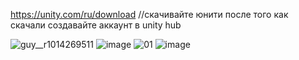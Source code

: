 https://unity.com/ru/download  //скачивайте юнити после того как скачали создавайте аккаунт в unity hub

![guy__r1014269511](https://github.com/sseconddeath/GearboxStudio/assets/159605118/ed993aa9-9a88-4acd-8723-6fb47f8aeb71)
![image](https://github.com/sseconddeath/GearboxStudio/assets/159605118/fc137185-f2bb-4f44-b8ec-63f962a760f5)
![01](https://github.com/sseconddeath/GearboxStudio/assets/159605118/7243f397-c3fc-452c-a3bf-667bf29a4f90)
![image](https://github.com/sseconddeath/GearboxStudio/assets/159605118/0f341540-f56d-449f-a44e-87b4099a2d06)
